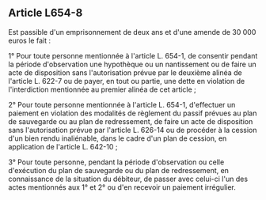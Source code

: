 Article L654-8
----
Est passible d'un emprisonnement de deux ans et d'une amende de 30 000 euros le
fait :

1° Pour toute personne mentionnée à l'article L. 654-1, de consentir pendant la
période d'observation une hypothèque ou un nantissement ou de faire un acte de
disposition sans l'autorisation prévue par le deuxième alinéa de l'article L.
622-7 ou de payer, en tout ou partie, une dette en violation de l'interdiction
mentionnée au premier alinéa de cet article ;

2° Pour toute personne mentionnée à l'article L. 654-1, d'effectuer un paiement
en violation des modalités de règlement du passif prévues au plan de sauvegarde
ou au plan de redressement, de faire un acte de disposition sans l'autorisation
prévue par l'article L. 626-14 ou de procéder à la cession d'un bien rendu
inaliénable, dans le cadre d'un plan de cession, en application de l'article L.
642-10 ;

3° Pour toute personne, pendant la période d'observation ou celle d'exécution du
plan de sauvegarde ou du plan de redressement, en connaissance de la situation
du débiteur, de passer avec celui-ci l'un des actes mentionnés aux 1° et 2° ou
d'en recevoir un paiement irrégulier.
